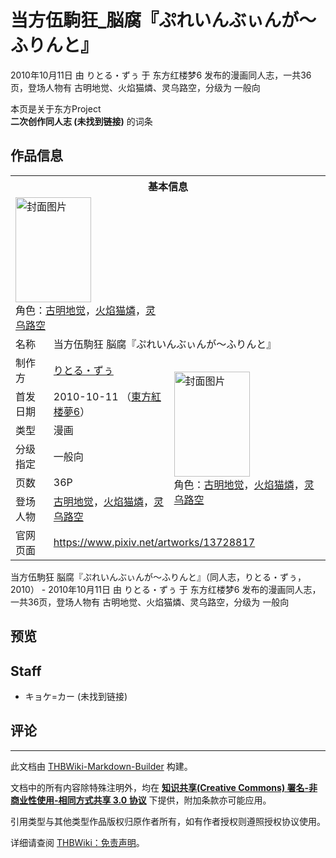 # 当方伍駒狂_脳腐『ぷれいんぶぃんが～ふりんと』

<!-- source html: G:\repos\THBWiki-Markdown-Builder\THBWikiMarkdown\Temp\main\2\24\ns0%3A%E5%BD%93%E6%96%B9%E4%BC%8D%E9%A7%92%E7%8B%82_%E8%84%B3%E8%85%90%E3%80%8E%E3%81%B7%E3%82%8C%E3%81%84%E3%82%93%E3%81%B6%E3%81%83%E3%82%93%E3%81%8C%EF%BD%9E%E3%81%B5%E3%82%8A%E3%82%93%E3%81%A8%E3%80%8F.html -->

2010年10月11日 由 りとる・ずぅ 于 东方红楼梦6 发布的漫画同人志，一共36页，登场人物有 古明地觉、火焰猫燐、灵乌路空，分级为 一般向

本页是关于东方Project  
 **二次创作同人志 (未找到链接)** 的词条

## 作品信息

<table><tbody><tr><th colspan="3">基本信息</th></tr><tr><td class="cover-artwork-mobile" colspan="2"><a href="./文件-当方伍駒狂_脳腐『ぷれいんぶぃんが～ふりんと』封面.jpg.md" class="image" title="封面图片"><img alt="封面图片" src="https://upload.thwiki.cc/thumb/3/32/%E5%BD%93%E6%96%B9%E4%BC%8D%E9%A7%92%E7%8B%82_%E8%84%B3%E8%85%90%E3%80%8E%E3%81%B7%E3%82%8C%E3%81%84%E3%82%93%E3%81%B6%E3%81%83%E3%82%93%E3%81%8C%EF%BD%9E%E3%81%B5%E3%82%8A%E3%82%93%E3%81%A8%E3%80%8F%E5%B0%81%E9%9D%A2.jpg/121px-%E5%BD%93%E6%96%B9%E4%BC%8D%E9%A7%92%E7%8B%82_%E8%84%B3%E8%85%90%E3%80%8E%E3%81%B7%E3%82%8C%E3%81%84%E3%82%93%E3%81%B6%E3%81%83%E3%82%93%E3%81%8C%EF%BD%9E%E3%81%B5%E3%82%8A%E3%82%93%E3%81%A8%E3%80%8F%E5%B0%81%E9%9D%A2.jpg" decoding="async" loading="lazy" width="121" height="168" srcset="https://upload.thwiki.cc/thumb/3/32/%E5%BD%93%E6%96%B9%E4%BC%8D%E9%A7%92%E7%8B%82_%E8%84%B3%E8%85%90%E3%80%8E%E3%81%B7%E3%82%8C%E3%81%84%E3%82%93%E3%81%B6%E3%81%83%E3%82%93%E3%81%8C%EF%BD%9E%E3%81%B5%E3%82%8A%E3%82%93%E3%81%A8%E3%80%8F%E5%B0%81%E9%9D%A2.jpg/181px-%E5%BD%93%E6%96%B9%E4%BC%8D%E9%A7%92%E7%8B%82_%E8%84%B3%E8%85%90%E3%80%8E%E3%81%B7%E3%82%8C%E3%81%84%E3%82%93%E3%81%B6%E3%81%83%E3%82%93%E3%81%8C%EF%BD%9E%E3%81%B5%E3%82%8A%E3%82%93%E3%81%A8%E3%80%8F%E5%B0%81%E9%9D%A2.jpg 1.5x, https://upload.thwiki.cc/thumb/3/32/%E5%BD%93%E6%96%B9%E4%BC%8D%E9%A7%92%E7%8B%82_%E8%84%B3%E8%85%90%E3%80%8E%E3%81%B7%E3%82%8C%E3%81%84%E3%82%93%E3%81%B6%E3%81%83%E3%82%93%E3%81%8C%EF%BD%9E%E3%81%B5%E3%82%8A%E3%82%93%E3%81%A8%E3%80%8F%E5%B0%81%E9%9D%A2.jpg/241px-%E5%BD%93%E6%96%B9%E4%BC%8D%E9%A7%92%E7%8B%82_%E8%84%B3%E8%85%90%E3%80%8E%E3%81%B7%E3%82%8C%E3%81%84%E3%82%93%E3%81%B6%E3%81%83%E3%82%93%E3%81%8C%EF%BD%9E%E3%81%B5%E3%82%8A%E3%82%93%E3%81%A8%E3%80%8F%E5%B0%81%E9%9D%A2.jpg 2x" data-file-width="460" data-file-height="640"></a><div class="cover-char">角色：<a href="./古明地觉.md" title="古明地觉">古明地觉</a>，<a href="./火焰猫燐.md" title="火焰猫燐">火焰猫燐</a>，<a href="./灵乌路空.md" title="灵乌路空">灵乌路空</a></div></td>
</tr><tr><td class="label">名称</td><td colspan="2"> 当方伍駒狂 脳腐『ぷれいんぶぃんが～ふりんと』 </td></tr><tr><td class="label">制作方</td><td><a href="./りとる・ずぅ.md" title="りとる・ずぅ">りとる・ずぅ</a></td><td class="cover-artwork" rowspan="6" style="min-width:168px;"><a href="./文件-当方伍駒狂_脳腐『ぷれいんぶぃんが～ふりんと』封面.jpg.md" class="image" title="封面图片"><img alt="封面图片" src="https://upload.thwiki.cc/thumb/3/32/%E5%BD%93%E6%96%B9%E4%BC%8D%E9%A7%92%E7%8B%82_%E8%84%B3%E8%85%90%E3%80%8E%E3%81%B7%E3%82%8C%E3%81%84%E3%82%93%E3%81%B6%E3%81%83%E3%82%93%E3%81%8C%EF%BD%9E%E3%81%B5%E3%82%8A%E3%82%93%E3%81%A8%E3%80%8F%E5%B0%81%E9%9D%A2.jpg/121px-%E5%BD%93%E6%96%B9%E4%BC%8D%E9%A7%92%E7%8B%82_%E8%84%B3%E8%85%90%E3%80%8E%E3%81%B7%E3%82%8C%E3%81%84%E3%82%93%E3%81%B6%E3%81%83%E3%82%93%E3%81%8C%EF%BD%9E%E3%81%B5%E3%82%8A%E3%82%93%E3%81%A8%E3%80%8F%E5%B0%81%E9%9D%A2.jpg" decoding="async" loading="lazy" width="121" height="168" srcset="https://upload.thwiki.cc/thumb/3/32/%E5%BD%93%E6%96%B9%E4%BC%8D%E9%A7%92%E7%8B%82_%E8%84%B3%E8%85%90%E3%80%8E%E3%81%B7%E3%82%8C%E3%81%84%E3%82%93%E3%81%B6%E3%81%83%E3%82%93%E3%81%8C%EF%BD%9E%E3%81%B5%E3%82%8A%E3%82%93%E3%81%A8%E3%80%8F%E5%B0%81%E9%9D%A2.jpg/181px-%E5%BD%93%E6%96%B9%E4%BC%8D%E9%A7%92%E7%8B%82_%E8%84%B3%E8%85%90%E3%80%8E%E3%81%B7%E3%82%8C%E3%81%84%E3%82%93%E3%81%B6%E3%81%83%E3%82%93%E3%81%8C%EF%BD%9E%E3%81%B5%E3%82%8A%E3%82%93%E3%81%A8%E3%80%8F%E5%B0%81%E9%9D%A2.jpg 1.5x, https://upload.thwiki.cc/thumb/3/32/%E5%BD%93%E6%96%B9%E4%BC%8D%E9%A7%92%E7%8B%82_%E8%84%B3%E8%85%90%E3%80%8E%E3%81%B7%E3%82%8C%E3%81%84%E3%82%93%E3%81%B6%E3%81%83%E3%82%93%E3%81%8C%EF%BD%9E%E3%81%B5%E3%82%8A%E3%82%93%E3%81%A8%E3%80%8F%E5%B0%81%E9%9D%A2.jpg/241px-%E5%BD%93%E6%96%B9%E4%BC%8D%E9%A7%92%E7%8B%82_%E8%84%B3%E8%85%90%E3%80%8E%E3%81%B7%E3%82%8C%E3%81%84%E3%82%93%E3%81%B6%E3%81%83%E3%82%93%E3%81%8C%EF%BD%9E%E3%81%B5%E3%82%8A%E3%82%93%E3%81%A8%E3%80%8F%E5%B0%81%E9%9D%A2.jpg 2x" data-file-width="460" data-file-height="640"></a><div class="cover-char">角色：<a href="./古明地觉.md" title="古明地觉">古明地觉</a>，<a href="./火焰猫燐.md" title="火焰猫燐">火焰猫燐</a>，<a href="./灵乌路空.md" title="灵乌路空">灵乌路空</a></div></td>
</tr><tr><td class="label">首发日期</td><td>2010-10-11&#160;（<a href="/展会作品列表?e=%E4%B8%9C%E6%96%B9%E7%BA%A2%E6%A5%BC%E6%A2%A6%236">東方紅楼夢6</a>）</td></tr><tr><td class="label">类型</td><td>漫画</td></tr><tr><td class="label">分级指定</td><td>一般向</td></tr><tr><td class="label">页数</td><td>36P</td></tr><tr><td class="label">登场人物</td><td><a href="./古明地觉.md" title="古明地觉">古明地觉</a>，<a href="./火焰猫燐.md" title="火焰猫燐">火焰猫燐</a>，<a href="./灵乌路空.md" title="灵乌路空">灵乌路空</a></td></tr>
<tr><td class="label">官网页面</td><td colspan="2"><a rel="nofollow" class="external free" href="https://www.pixiv.net/artworks/13728817">https://www.pixiv.net/artworks/13728817</a></td></tr></tbody></table>

当方伍駒狂 脳腐『ぷれいんぶぃんが～ふりんと』（同人志，りとる・ずぅ，2010） - 2010年10月11日 由 りとる・ずぅ 于 东方红楼梦6 发布的漫画同人志，一共36页，登场人物有 古明地觉、火焰猫燐、灵乌路空，分级为 一般向

## 预览

## Staff
- キョケ=カー (未找到链接)


## 评论




---

此文档由 [THBWiki-Markdown-Builder](https://github.com/Delsin-Yu/THBWiki-Markdown-Builder) 构建。

文档中的所有内容除特殊注明外，均在 [**知识共享(Creative Commons) 署名-非商业性使用-相同方式共享 3.0 协议**](https://creativecommons.org/licenses/by-sa/3.0/deed.zh-hans) 下提供，附加条款亦可能应用。

引用类型与其他类型作品版权归原作者所有，如有作者授权则遵照授权协议使用。

详细请查阅 [THBWiki：免责声明](https://thbwiki.cc/THBWiki:%E5%85%8D%E8%B4%A3%E5%A3%B0%E6%98%8E)。

